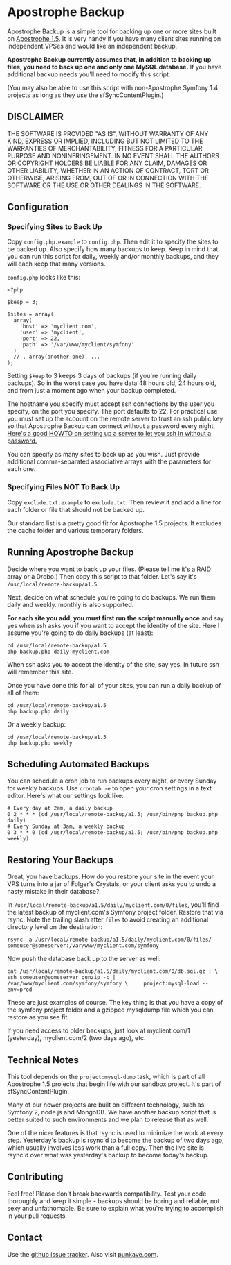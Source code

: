 # Apostrophe Backup

Apostrophe Backup is a simple tool for backing up one or more
sites built on [Apostrophe 1.5](http://apostrophenow.org). It is
very handy if you have many client sites running on independent
VPSes and would like an independent backup.

**Apostrophe Backup currently assumes that, in addition to backing up
files, you need to back up one and only one MySQL database.** If you have
additional backup needs you'll need to modify this script.

(You may also be able to use this script with non-Apostrophe
Symfony 1.4 projects as long as they use the sfSyncContentPlugin.)

## DISCLAIMER

THE SOFTWARE IS PROVIDED "AS IS", WITHOUT WARRANTY OF ANY KIND, EXPRESS OR IMPLIED, INCLUDING BUT NOT LIMITED TO THE WARRANTIES OF MERCHANTABILITY, FITNESS FOR A PARTICULAR PURPOSE AND NONINFRINGEMENT. IN NO EVENT SHALL THE AUTHORS OR COPYRIGHT HOLDERS BE LIABLE FOR ANY CLAIM, DAMAGES OR OTHER LIABILITY, WHETHER IN AN ACTION OF CONTRACT, TORT OR OTHERWISE, ARISING FROM, OUT OF OR IN CONNECTION WITH THE SOFTWARE OR THE USE OR OTHER DEALINGS IN THE SOFTWARE.

## Configuration

### Specifying Sites to Back Up

Copy `config.php.example` to `config.php`. Then edit it to specify the
sites to be backed up. Also specify how many backups to keep. Keep
in mind that you can run this script for daily, weekly and/or monthly
backups, and they will each keep that many versions.

`config.php` looks like this:

    <?php
   
    $keep = 3;
 
    $sites = array(
      array(
        'host' => 'myclient.com', 
        'user' => 'myclient', 
        'port' => 22, 
        'path' => '/var/www/myclient/symfony'
      )
      // , array(another one), ...
    );

Setting `$keep` to 3 keeps 3 days of backups (if you're running
daily backups). So in the worst case you have data 48 hours old,
24 hours old, and from just a moment ago when your backup completed.

The hostname you specify must accept ssh connections by the user you
specify, on the port you specify. The port defaults to 22. For practical 
use you must set up the account on the remote server to trust an ssh public 
key so that Apostrophe Backup can connect without a password every night. 
[Here's a good HOWTO on setting up a server to let you ssh in without
a password.](http://www.linuxproblem.org/art_9.html) 	

You can specify as many sites to back up as you wish. Just provide 
additional comma-separated associative arrays with the parameters for each one.

### Specifying Files NOT To Back Up

Copy `exclude.txt.example` to `exclude.txt`. Then review it and add
a line for each folder or file that should not be backed up.

Our standard list is a pretty good fit for Apostrophe 1.5 projects. It
excludes the cache folder and various temporary folders. 

## Running Apostrophe Backup

Decide where you want to back up your files. (Please tell me it's
a RAID array or a Drobo.) Then copy this script to
that folder. Let's say it's `/usr/local/remote-backup/a1.5`.

Next, decide on what schedule you're going to do backups. We run
them daily and weekly. monthly is also supported.

**For each site you add, you must first run the script manually
once** and say yes when ssh asks you if you want to accept the identity 
of the site. Here I assume you're going to do daily backups (at least):

    cd /usr/local/remote-backup/a1.5
    php backup.php daily myclient.com

When ssh asks you to accept the identity of the site, say yes. In future
ssh will remember this site.

Once you have done this for all of your sites, you can run a daily backup
of all of them:

    cd /usr/local/remote-backup/a1.5
    php backup.php daily

Or a weekly backup:

    cd /usr/local/remote-backup/a1.5
    php backup.php weekly

## Scheduling Automated Backups

You can schedule a cron job to run backups every night, or every Sunday
for weekly backups. Use `crontab -e` to open your cron settings in a 
text editor. Here's what our settings look like:

    # Every day at 2am, a daily backup
    0 2 * * * (cd /usr/local/remote-backup/a1.5; /usr/bin/php backup.php daily)
    # Every Sunday at 3am, a weekly backup
    0 3 * * 0 (cd /usr/local/remote-backup/a1.5; /usr/bin/php backup.php weekly)

## Restoring Your Backups

Great, you have backups. How do you restore your site in the event your VPS
turns into a jar of Folger's Crystals, or your client asks you to undo
a nasty mistake in their database?

In `/usr/local/remote-backup/a1.5/daily/myclient.com/0/files`, you'll find
the latest backup of myclient.com's Symfony project folder. Restore that
via rsync. Note the trailing slash after `files` to avoid creating an
additional directory level on the destination:

    rsync -a /usr/local/remote-backup/a1.5/daily/myclient.com/0/files/ someuser@someserver:/var/www/myclient.com/symfony

Now push the database back up to the server as well:
   
    cat /usr/local/remote-backup/a1.5/daily/myclient.com/0/db.sql.gz | \
    ssh someuser@someserver gunzip -c | /var/www/myclient.com/symfony/symfony \     project:mysql-load --env=prod

These are just examples of course. The key thing is that you have a copy of
the symfony project folder and a gzipped mysqldump file which you can
restore as you see fit.

If you need access to older backups, just look at myclient.com/1 
(yesterday), myclient.com/2 (two days ago), etc. 

## Technical Notes

This tool depends on the `project:mysql-dump` task, which is part of
all Apostrophe 1.5 projects that begin life with our sandbox project.
It's part of sfSyncContentPlugin.

Many of our newer projects are built on different technology,
such as Symfony 2, node.js and MongoDB. We have another backup script
that is better suited to such environments and we plan to release
that as well.

One of the nicer features is that rsync is used to minimize the
work at every step. Yesterday's backup is rsync'd to become the
backup of two days ago, which usually involves less work than
a full copy. Then the live site is rsync'd over what was yesterday's
backup to become today's backup.

## Contributing

Feel free! Please don't break backwards compatibility. Test your code
thoroughly and keep it simple - backups should be boring and reliable, 
not sexy and unfathomable. Be sure to explain what you're trying
to accomplish in your pull requests.

## Contact

Use the [github issue tracker](http://github.com/punkave/apostrophe-backup). 
Also visit [punkave.com](http://punkave.com).


